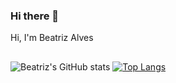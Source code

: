 ### Hi there 👋
Hi, I'm Beatriz Alves
##
  ![Beatriz's GitHub stats](https://github-readme-stats.vercel.app/api?username=beatrizralves&show_icons=true&theme=great-gatsby)
  [![Top Langs](https://github-readme-stats.vercel.app/api/top-langs/?username=beatrizralves&theme=great-gatsby)](https://github.com/anuraghazra/github-readme-stats)
  
  ##
  
<div> 

</div>
  
 
<!--
**beatrizralves/beatrizralves** is a ✨ _special_ ✨ repository because its `README.md` (this file) appears on your GitHub profile.

Here are some ideas to get you started:

- 🔭 I’m currently working on ...
- 🌱 I’m currently learning ...
- 👯 I’m looking to collaborate on ...
- 🤔 I’m looking for help with ...
- 💬 Ask me about ...
- 📫 How to reach me: ...
- 😄 Pronouns: ...
- ⚡ Fun fact: ...
-->



